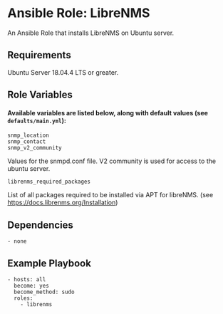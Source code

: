 # Ansible Role: LibreNMS

An Ansible Role that installs LibreNMS on Ubuntu server.

## Requirements

Ubuntu Server 18.04.4 LTS or greater.

## Role Variables
#### Available variables are listed below, along with default values (see `defaults/main.yml`):

    snmp_location
    snmp_contact
    snmp_v2_community

Values for the snmpd.conf file. V2 community is used for access to the ubuntu server.

    librenms_required_packages

List of all packages required to be installed via APT for libreNMS. (see https://docs.librenms.org/Installation)


## Dependencies

    - none
## Example Playbook

    - hosts: all
      become: yes
      become_method: sudo
      roles:
        - librenms